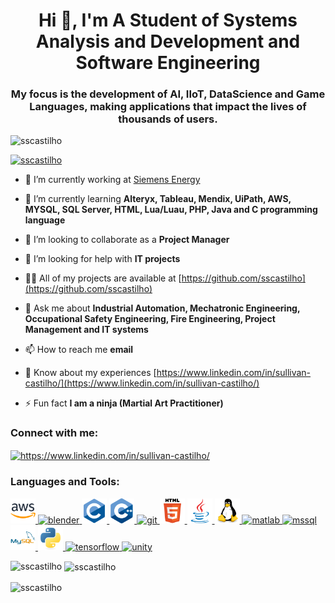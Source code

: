 <h1 align="center">Hi 👋, I'm A Student of Systems Analysis and Development and Software Engineering</h1>
<h3 align="center">My focus is the development of AI, IIoT, DataScience and Game Languages, making applications that impact the lives of thousands of users.</h3>

<p align="left"> <img src="https://komarev.com/ghpvc/?username=sscastilho&label=Profile%20views&color=0e75b6&style=flat" alt="sscastilho" /> </p>

<p align="left"> <a href="https://github.com/ryo-ma/github-profile-trophy"><img src="https://github-profile-trophy.vercel.app/?username=sscastilho" alt="sscastilho" /></a> </p>

- 🔭 I’m currently working at [Siemens Energy](https://www.siemens-energy.com/global/en.html)

- 🌱 I’m currently learning **Alteryx, Tableau, Mendix, UiPath, AWS, MYSQL, SQL Server, HTML, Lua/Luau, PHP, Java and C programming language**

- 👯 I’m looking to collaborate as a **Project Manager**

- 🤝 I’m looking for help with **IT projects**

- 👨‍💻 All of my projects are available at [https://github.com/sscastilho](https://github.com/sscastilho)

- 💬 Ask me about **Industrial Automation, Mechatronic Engineering, Occupational Safety Engineering, Fire Engineering, Project Management and IT systems**

- 📫 How to reach me **email**

- 📄 Know about my experiences [https://www.linkedin.com/in/sullivan-castilho/](https://www.linkedin.com/in/sullivan-castilho/)

- ⚡ Fun fact **I am a ninja (Martial Art Practitioner)**

<h3 align="left">Connect with me:</h3>
<p align="left">
<a href="https://linkedin.com/in/sullivan-castilho/" target="blank"><img align="center" src="https://raw.githubusercontent.com/rahuldkjain/github-profile-readme-generator/master/src/images/icons/Social/linked-in-alt.svg" alt="https://www.linkedin.com/in/sullivan-castilho/" height="30" width="40" /></a>
</p>

<h3 align="left">Languages and Tools:</h3>
<p align="left"> <a href="https://aws.amazon.com" target="_blank" rel="noreferrer"> <img src="https://raw.githubusercontent.com/devicons/devicon/master/icons/amazonwebservices/amazonwebservices-original-wordmark.svg" alt="aws" width="40" height="40"/> </a> <a href="https://www.blender.org/" target="_blank" rel="noreferrer"> <img src="https://download.blender.org/branding/community/blender_community_badge_white.svg" alt="blender" width="40" height="40"/> </a> <a href="https://www.cprogramming.com/" target="_blank" rel="noreferrer"> <img src="https://raw.githubusercontent.com/devicons/devicon/master/icons/c/c-original.svg" alt="c" width="40" height="40"/> </a> <a href="https://www.w3schools.com/cpp/" target="_blank" rel="noreferrer"> <img src="https://raw.githubusercontent.com/devicons/devicon/master/icons/cplusplus/cplusplus-original.svg" alt="cplusplus" width="40" height="40"/> </a> <a href="https://git-scm.com/" target="_blank" rel="noreferrer"> <img src="https://www.vectorlogo.zone/logos/git-scm/git-scm-icon.svg" alt="git" width="40" height="40"/> </a> <a href="https://www.w3.org/html/" target="_blank" rel="noreferrer"> <img src="https://raw.githubusercontent.com/devicons/devicon/master/icons/html5/html5-original-wordmark.svg" alt="html5" width="40" height="40"/> </a> <a href="https://www.java.com" target="_blank" rel="noreferrer"> <img src="https://raw.githubusercontent.com/devicons/devicon/master/icons/java/java-original.svg" alt="java" width="40" height="40"/> </a> <a href="https://www.linux.org/" target="_blank" rel="noreferrer"> <img src="https://raw.githubusercontent.com/devicons/devicon/master/icons/linux/linux-original.svg" alt="linux" width="40" height="40"/> </a> <a href="https://www.mathworks.com/" target="_blank" rel="noreferrer"> <img src="https://upload.wikimedia.org/wikipedia/commons/2/21/Matlab_Logo.png" alt="matlab" width="40" height="40"/> </a> <a href="https://www.microsoft.com/en-us/sql-server" target="_blank" rel="noreferrer"> <img src="https://www.svgrepo.com/show/303229/microsoft-sql-server-logo.svg" alt="mssql" width="40" height="40"/> </a> <a href="https://www.mysql.com/" target="_blank" rel="noreferrer"> <img src="https://raw.githubusercontent.com/devicons/devicon/master/icons/mysql/mysql-original-wordmark.svg" alt="mysql" width="40" height="40"/> </a> <a href="https://www.python.org" target="_blank" rel="noreferrer"> <img src="https://raw.githubusercontent.com/devicons/devicon/master/icons/python/python-original.svg" alt="python" width="40" height="40"/> </a> <a href="https://www.tensorflow.org" target="_blank" rel="noreferrer"> <img src="https://www.vectorlogo.zone/logos/tensorflow/tensorflow-icon.svg" alt="tensorflow" width="40" height="40"/> </a> <a href="https://unity.com/" target="_blank" rel="noreferrer"> <img src="https://www.vectorlogo.zone/logos/unity3d/unity3d-icon.svg" alt="unity" width="40" height="40"/> </a> </p>

<p><img align="left" src="https://github-readme-stats.vercel.app/api/top-langs?username=sscastilho&show_icons=true&locale=en&layout=compact" alt="sscastilho" /></p>

<p>&nbsp;<img align="center" src="https://github-readme-stats.vercel.app/api?username=sscastilho&show_icons=true&locale=en" alt="sscastilho" /></p>

<p><img align="center" src="https://github-readme-streak-stats.herokuapp.com/?user=sscastilho&" alt="sscastilho" /></p>

